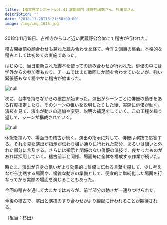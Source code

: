 ```yaml
---
title: 【稽古見学レポートvol.4】演劇部門 浅野井瑞季さん、杉田亮さん
description: ''
date: '2018-11-20T15:21:58+09:00'
image: /img/img_1025.jpg
---
```

2018年11月18日、吉祥寺からほど近い武蔵野公会堂にて稽古が行われた。

稽古開始前の顔合わせも兼ねた読み合わせを経て、今季２回目の集会。本格的な稽古としては初めての実施であった。

はじめに、当日更新された脚本を使っての読み合わせが行われた。俳優の中には学外からの参加者もおり、チームではまだ数回しか顔を合わせていないが、強い緊張感もなく穏やかに稽古が始まった。

![null](/img/img_1025.jpg)

次に、台本を持ちながらの稽古が始まった。演出がシーンごとに俳優の動きをある程度指定したり、そのシーンの狙いを説明したりした後、実際に俳優が動く。演技を見て、演出が動きの追加や変更、説明の補足をしていく。この工程を繰り返して、シーンが構成されていく。

![null](/img/img_1026.jpg)

休憩を挟んで、場面毎の稽古が続く。演出の指示に対して、俳優は演技で応答する。それを見た演出が指示が伝わり狙い通りに行われた部分、あるいは狙いと外れた部分に言及する。さらには指示と関係のない俳優の演技で、良かったものがあれば採用していく。稽古前半と同様、場面毎に全体を構成する作業が続いた。

時たま、演出が自身の狙いがより効果的に俳優に伝わる言葉を探して、少し考えながら沈黙する場面や、複雑な動きの準備として、便宜的に単純化した場面を行なってから実際の場面を演じることもあった。

今回の稽古を通して大まかではあるが、前半部分の動きが一通りつけられた。

今後の稽古で、演出と演技のすり合わせがより綿密に行われることが期待される。



（担当：杉田）
